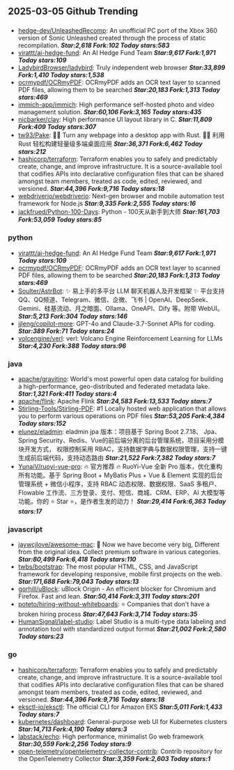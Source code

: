 ## 2025-03-05 Github Trending

### 
* [hedge-dev/UnleashedRecomp](https://github.com/hedge-dev/UnleashedRecomp): An unofficial PC port of the Xbox 360 version of Sonic Unleashed created through the process of static recompilation. ***Star:2,618 Fork:102 Today stars:583***
* [virattt/ai-hedge-fund](https://github.com/virattt/ai-hedge-fund): An AI Hedge Fund Team ***Star:9,617 Fork:1,971 Today stars:109***
* [LadybirdBrowser/ladybird](https://github.com/LadybirdBrowser/ladybird): Truly independent web browser ***Star:33,899 Fork:1,410 Today stars:1,538***
* [ocrmypdf/OCRmyPDF](https://github.com/ocrmypdf/OCRmyPDF): OCRmyPDF adds an OCR text layer to scanned PDF files, allowing them to be searched ***Star:20,183 Fork:1,313 Today stars:469***
* [immich-app/immich](https://github.com/immich-app/immich): High performance self-hosted photo and video management solution. ***Star:60,106 Fork:3,165 Today stars:435***
* [nicbarker/clay](https://github.com/nicbarker/clay): High performance UI layout library in C. ***Star:11,809 Fork:409 Today stars:307***
* [tw93/Pake](https://github.com/tw93/Pake): 🤱🏻 Turn any webpage into a desktop app with Rust. 🤱🏻 利用 Rust 轻松构建轻量级多端桌面应用 ***Star:36,371 Fork:6,462 Today stars:212***
* [hashicorp/terraform](https://github.com/hashicorp/terraform): Terraform enables you to safely and predictably create, change, and improve infrastructure. It is a source-available tool that codifies APIs into declarative configuration files that can be shared amongst team members, treated as code, edited, reviewed, and versioned. ***Star:44,396 Fork:9,716 Today stars:18***
* [webdriverio/webdriverio](https://github.com/webdriverio/webdriverio): Next-gen browser and mobile automation test framework for Node.js ***Star:9,335 Fork:2,555 Today stars:16***
* [jackfrued/Python-100-Days](https://github.com/jackfrued/Python-100-Days): Python - 100天从新手到大师 ***Star:161,703 Fork:53,059 Today stars:85***

### python
* [virattt/ai-hedge-fund](https://github.com/virattt/ai-hedge-fund): An AI Hedge Fund Team ***Star:9,617 Fork:1,971 Today stars:109***
* [ocrmypdf/OCRmyPDF](https://github.com/ocrmypdf/OCRmyPDF): OCRmyPDF adds an OCR text layer to scanned PDF files, allowing them to be searched ***Star:20,183 Fork:1,313 Today stars:469***
* [Soulter/AstrBot](https://github.com/Soulter/AstrBot): ✨ 易上手的多平台 LLM 聊天机器人及开发框架 ✨ 平台支持 QQ、QQ频道、Telegram、微信、企微、飞书 | OpenAI、DeepSeek、Gemini、硅基流动、月之暗面、Ollama、OneAPI、Dify 等。附带 WebUI。 ***Star:5,213 Fork:304 Today stars:146***
* [jjleng/copilot-more](https://github.com/jjleng/copilot-more): GPT-4o and Claude-3.7-Sonnet APIs for coding. ***Star:389 Fork:71 Today stars:24***
* [volcengine/verl](https://github.com/volcengine/verl): verl: Volcano Engine Reinforcement Learning for LLMs ***Star:4,230 Fork:388 Today stars:96***

### java
* [apache/gravitino](https://github.com/apache/gravitino): World's most powerful open data catalog for building a high-performance, geo-distributed and federated metadata lake. ***Star:1,321 Fork:411 Today stars:4***
* [apache/flink](https://github.com/apache/flink): Apache Flink ***Star:24,583 Fork:13,533 Today stars:7***
* [Stirling-Tools/Stirling-PDF](https://github.com/Stirling-Tools/Stirling-PDF): #1 Locally hosted web application that allows you to perform various operations on PDF files ***Star:53,205 Fork:4,384 Today stars:152***
* [elunez/eladmin](https://github.com/elunez/eladmin): eladmin jpa 版本：项目基于 Spring Boot 2.7.18、 Jpa、 Spring Security、Redis、Vue的前后端分离的后台管理系统，项目采用分模块开发方式， 权限控制采用 RBAC，支持数据字典与数据权限管理，支持一键生成前后端代码，支持动态路由 ***Star:21,522 Fork:7,382 Today stars:7***
* [YunaiV/ruoyi-vue-pro](https://github.com/YunaiV/ruoyi-vue-pro): 🔥 官方推荐 🔥 RuoYi-Vue 全新 Pro 版本，优化重构所有功能。基于 Spring Boot + MyBatis Plus + Vue & Element 实现的后台管理系统 + 微信小程序，支持 RBAC 动态权限、数据权限、SaaS 多租户、Flowable 工作流、三方登录、支付、短信、商城、CRM、ERP、AI 大模型等功能。你的 ⭐️ Star ⭐️，是作者生发的动力！ ***Star:29,414 Fork:6,363 Today stars:17***

### javascript
* [jaywcjlove/awesome-mac](https://github.com/jaywcjlove/awesome-mac):  Now we have become very big, Different from the original idea. Collect premium software in various categories. ***Star:80,499 Fork:6,418 Today stars:110***
* [twbs/bootstrap](https://github.com/twbs/bootstrap): The most popular HTML, CSS, and JavaScript framework for developing responsive, mobile first projects on the web. ***Star:171,688 Fork:79,043 Today stars:13***
* [gorhill/uBlock](https://github.com/gorhill/uBlock): uBlock Origin - An efficient blocker for Chromium and Firefox. Fast and lean. ***Star:50,414 Fork:3,311 Today stars:201***
* [poteto/hiring-without-whiteboards](https://github.com/poteto/hiring-without-whiteboards): ⭐️ Companies that don't have a broken hiring process ***Star:47,643 Fork:3,714 Today stars:35***
* [HumanSignal/label-studio](https://github.com/HumanSignal/label-studio): Label Studio is a multi-type data labeling and annotation tool with standardized output format ***Star:21,002 Fork:2,580 Today stars:23***

### go
* [hashicorp/terraform](https://github.com/hashicorp/terraform): Terraform enables you to safely and predictably create, change, and improve infrastructure. It is a source-available tool that codifies APIs into declarative configuration files that can be shared amongst team members, treated as code, edited, reviewed, and versioned. ***Star:44,396 Fork:9,716 Today stars:18***
* [eksctl-io/eksctl](https://github.com/eksctl-io/eksctl): The official CLI for Amazon EKS ***Star:5,011 Fork:1,433 Today stars:7***
* [kubernetes/dashboard](https://github.com/kubernetes/dashboard): General-purpose web UI for Kubernetes clusters ***Star:14,713 Fork:4,190 Today stars:3***
* [labstack/echo](https://github.com/labstack/echo): High performance, minimalist Go web framework ***Star:30,559 Fork:2,256 Today stars:9***
* [open-telemetry/opentelemetry-collector-contrib](https://github.com/open-telemetry/opentelemetry-collector-contrib): Contrib repository for the OpenTelemetry Collector ***Star:3,359 Fork:2,603 Today stars:1***
